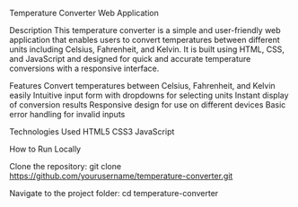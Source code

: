 Temperature Converter Web Application

Description
This temperature converter is a simple and user-friendly web application that enables users to convert temperatures between different units including Celsius, Fahrenheit, and Kelvin. It is built using HTML, CSS, and JavaScript and designed for quick and accurate temperature conversions with a responsive interface.

Features
Convert temperatures between Celsius, Fahrenheit, and Kelvin easily
Intuitive input form with dropdowns for selecting units
Instant display of conversion results
Responsive design for use on different devices
Basic error handling for invalid inputs

Technologies Used
HTML5
CSS3
JavaScript 

How to Run Locally 

Clone the repository:
git clone https://github.com/yourusername/temperature-converter.git

Navigate to the project folder:
cd temperature-converter

